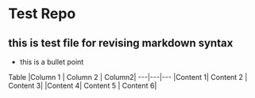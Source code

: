 # Test Repo
## this is test file for revising markdown syntax

* this is a bullet point

Table
|Column 1 | Column 2 | Column2|
---|---|---
|Content 1| Content 2 | Content 3|
|Content 4| Content 5 | Content 6|
